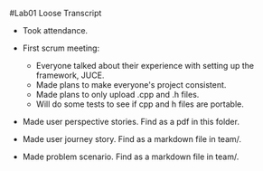 #Lab01 Loose Transcript

* Took attendance. 

* First scrum meeting: 
  
    * Everyone talked about their experience with setting up the framework, JUCE. 
    * Made plans to make everyone's project consistent.
    * Made plans to only upload .cpp and .h files. 
    * Will do some tests to see if cpp and h files are portable.
    

* Made user perspective stories. Find as a pdf in this folder.
* Made user journey story. Find as a markdown file in team/.
* Made problem scenario. Find as a markdown file in team/.
